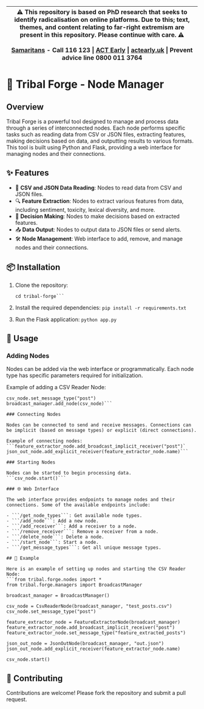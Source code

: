 | :warning: This repository is based on PhD research that seeks to identify radicalisation on online platforms. Due to this; text, themes, and content relating to far-right extremism are present in this repository. Please continue with care. :warning:   <br />  <br />  [Samaritans](http://www.samaritans.org) - Call 116 123 \| [ACT Early](https://www.act.campaign.gov.uk) \| [actearly.uk](https://www.actearly.uk) \| Prevent advice line 0800 011 3764|
| --- |

# 🚀 Tribal Forge - Node Manager

## Overview

Tribal Forge is a powerful tool designed to manage and process data through a series of interconnected nodes. Each node performs specific tasks such as reading data from CSV or JSON files, extracting features, making decisions based on data, and outputting results to various formats. This tool is built using Python and Flask, providing a web interface for managing nodes and their connections.

## ✨ Features

- 📄 **CSV and JSON Data Reading**: Nodes to read data from CSV and JSON files.
- 🔍 **Feature Extraction**: Nodes to extract various features from data, including sentiment, toxicity, lexical diversity, and more.
- 🧠 **Decision Making**: Nodes to make decisions based on extracted features.
- 📤 **Data Output**: Nodes to output data to JSON files or send alerts.
- 🛠️ **Node Management**: Web interface to add, remove, and manage nodes and their connections.

## 📦 Installation

1. Clone the repository:
    ```git clone https://github.com/your-repo/tribal-forge.git
    cd tribal-forge```

2. Install the required dependencies:
    ```pip install -r requirements.txt```

3. Run the Flask application:
    ```python app.py```

## 🚀 Usage

### Adding Nodes

Nodes can be added via the web interface or programmatically. Each node type has specific parameters required for initialization.

Example of adding a CSV Reader Node:
```csv_node = CsvReaderNode(broadcast_manager, "path/to/your/csvfile.csv")
csv_node.set_message_type("post")
broadcast_manager.add_node(csv_node)```

### Connecting Nodes

Nodes can be connected to send and receive messages. Connections can be implicit (based on message types) or explicit (direct connections).

Example of connecting nodes:
```feature_extractor_node.add_broadcast_implicit_receiver("post")`
json_out_node.add_explicit_receiver(feature_extractor_node.name)```

### Starting Nodes

Nodes can be started to begin processing data.
```csv_node.start()```

### 🌐 Web Interface

The web interface provides endpoints to manage nodes and their connections. Some of the available endpoints include:

- ```/get_node_types```: Get available node types.
- ```/add_node```: Add a new node.
- ```/add_receiver```: Add a receiver to a node.
- ```/remove_receiver```: Remove a receiver from a node.
- ```/delete_node```: Delete a node.
- ```/start_node```: Start a node.
- ```/get_message_types```: Get all unique message types.

## 📝 Example

Here is an example of setting up nodes and starting the CSV Reader Node:
```from tribal.forge.nodes import *
from tribal.forge.managers import BroadcastManager

broadcast_manager = BroadcastManager()

csv_node = CsvReaderNode(broadcast_manager, "test_posts.csv")
csv_node.set_message_type("post")

feature_extractor_node = FeatureExtractorNode(broadcast_manager)
feature_extractor_node.add_broadcast_implicit_receiver("post")
feature_extractor_node.set_message_type("feature_extracted_posts")

json_out_node = JsonOutNode(broadcast_manager, "out.json")
json_out_node.add_explicit_receiver(feature_extractor_node.name)

csv_node.start()
```

## 🤝 Contributing

Contributions are welcome! Please fork the repository and submit a pull request.
